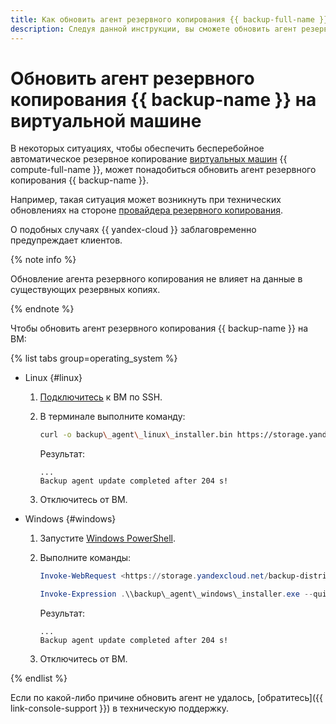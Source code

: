 ```yaml
---
title: Как обновить агент резервного копирования {{ backup-full-name }} на виртуальной машине
description: Следуя данной инструкции, вы сможете обновить агент резервного копирования {{ backup-name }} на ВМ.
---
```


# Обновить агент резервного копирования {{ backup-name }} на виртуальной машине

В некоторых ситуациях, чтобы обеспечить бесперебойное автоматическое резервное копирование [виртуальных машин](../../compute/concepts/vm.md) {{ compute-full-name }}, может понадобиться обновить агент резервного копирования {{ backup-name }}.

Например, такая ситуация может возникнуть при технических обновлениях на стороне [провайдера резервного копирования](../concepts/index.md#providers).

О подобных случаях {{ yandex-cloud }} заблаговременно предупреждает клиентов.

{% note info %}

Обновление агента резервного копирования не влияет на данные в существующих резервных копиях.

{% endnote %}

Чтобы обновить агент резервного копирования {{ backup-name }} на ВМ:

{% list tabs group=operating_system %}

- Linux {#linux}

  1. [Подключитесь](../../compute/operations/vm-connect/ssh.md#vm-connect) к ВМ по SSH.
  1. В терминале выполните команду:

      ```bash
      curl -o backup\_agent\_linux\_installer.bin https://storage.yandexcloud.net/backup-distributions/backup_agent_linux_installer.bin && sudo bash ./backup\_agent\_linux\_installer.bin -a
      ```

      Результат:

      ```text
      ...
      Backup agent update completed after 204 s!
      ```

  1. Отключитесь от ВМ.

- Windows {#windows}

  1. Запустите [Windows PowerShell](https://learn.microsoft.com/ru-ru/powershell/).  
  1. Выполните команды:

      ```powershell
      Invoke-WebRequest <https://storage.yandexcloud.net/backup-distributions/backup_agent_windows_installer.exe>    -o .\\backup\_agent\_windows\_installer.exe
      
      Invoke-Expression .\\backup\_agent\_windows\_installer.exe --quiet
      ```

      Результат:

      ```text
      ...
      Backup agent update completed after 204 s!
      ```

  1. Отключитесь от ВМ.

{% endlist %}



Если по какой-либо причине обновить агент не удалось, [обратитесь]({{ link-console-support }}) в техническую поддержку.